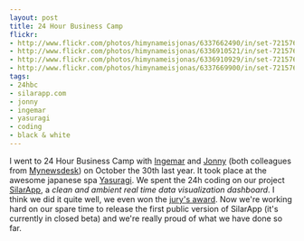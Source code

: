 ```yaml
---
layout: post
title: 24 Hour Business Camp
flickr:
- http://www.flickr.com/photos/himynameisjonas/6337662490/in/set-72157627985993547
- http://www.flickr.com/photos/himynameisjonas/6336910521/in/set-72157627985993547
- http://www.flickr.com/photos/himynameisjonas/6336910929/in/set-72157627985993547
- http://www.flickr.com/photos/himynameisjonas/6337669900/in/set-72157627985993547
tags:
- 24hbc
- silarapp.com
- jonny
- ingemar
- yasuragi
- coding
- black & white
---
```

I went to 24 Hour Business Camp with [Ingemar](http://twitter.com/ingmr) and [Jonny](http://twitter.com/javve) (both colleagues from [Mynewsdesk](http://www.mynewsdesk.com)) on October the 30th last year. It took place at the awesome japanese spa [Yasuragi](http://www.yasuragi.se). We spent the 24h coding on our project [SilarApp](http://silarapp.com), a *clean and ambient real time data visualization dashboard*. I think we did it quite well, we even won the [jury's award](http://www.internetdagarna.se/nyheter/juryns-favoriter-fran-24hbc-pa-besok). Now we're working hard on our spare time to release the first public version of SilarApp (it's currently in closed beta) and we're really proud of what we have done so far.